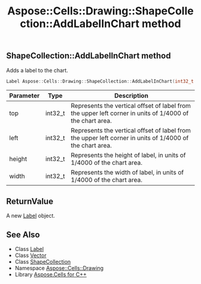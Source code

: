 ﻿---
title: Aspose::Cells::Drawing::ShapeCollection::AddLabelInChart method
linktitle: AddLabelInChart
second_title: Aspose.Cells for C++ API Reference
description: 'Aspose::Cells::Drawing::ShapeCollection::AddLabelInChart method. Adds a label to the chart in C++.'
type: docs
weight: 1900
url: /cpp/aspose.cells.drawing/shapecollection/addlabelinchart/
---
## ShapeCollection::AddLabelInChart method


Adds a label to the chart.

```cpp
Label Aspose::Cells::Drawing::ShapeCollection::AddLabelInChart(int32_t top, int32_t left, int32_t height, int32_t width)
```


| Parameter | Type | Description |
| --- | --- | --- |
| top | int32_t | Represents the vertical offset of label from the upper left corner in units of 1/4000 of the chart area. |
| left | int32_t | Represents the vertical offset of label from the upper left corner in units of 1/4000 of the chart area. |
| height | int32_t | Represents the height of label, in units of 1/4000 of the chart area. |
| width | int32_t | Represents the width of label, in units of 1/4000 of the chart area. |

## ReturnValue

A new [Label](../../label/) object.

## See Also

* Class [Label](../../label/)
* Class [Vector](../../../aspose.cells/vector/)
* Class [ShapeCollection](../)
* Namespace [Aspose::Cells::Drawing](../../)
* Library [Aspose.Cells for C++](../../../)
